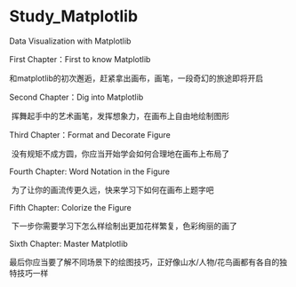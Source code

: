 # Study_Matplotlib
Data Visualization with Matplotlib

First Chapter：First to know Matplotlib

​ 和matplotlib的初次邂逅，赶紧拿出画布，画笔，一段奇幻的旅途即将开启

Second Chapter：Dig into Matplotlib

​ 挥舞起手中的艺术画笔，发挥想象力，在画布上自由地绘制图形

Third Chapter：Format and Decorate Figure

​ 没有规矩不成方圆，你应当开始学会如何合理地在画布上布局了

Fourth Chapter: Word Notation in the Figure

​ 为了让你的画流传更久远，快来学习下如何在画布上题字吧

Fifth Chapter: Colorize the Figure

​ 下一步你需要学习下怎么样绘制出更加花样繁复，色彩绚丽的画了

Sixth Chapter: Master Matplotlib

​ 最后你应当要了解不同场景下的绘图技巧，正好像山水/人物/花鸟画都有各自的独特技巧一样
